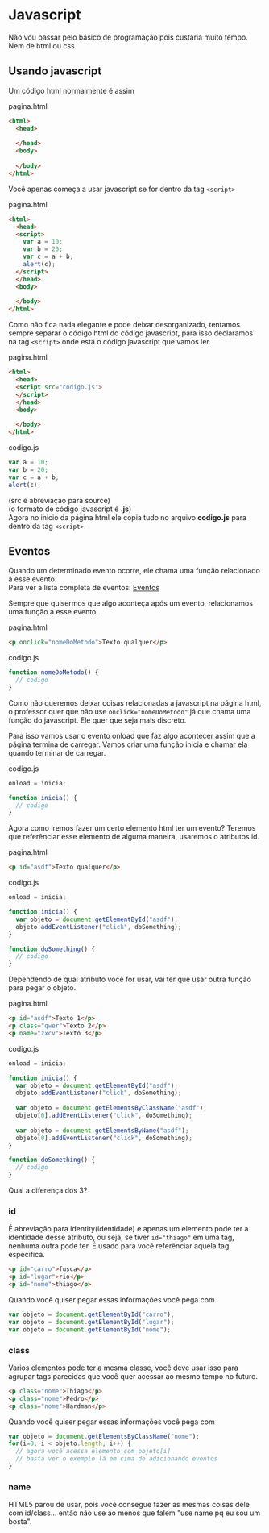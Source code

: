 # Javascript
Não vou passar pelo básico de programação pois custaria muito tempo. Nem de html ou css.  

## Usando javascript
Um código html normalmente é assim  

pagina.html
```HTML
<html>
  <head>
  
  </head>
  <body>
  
  </body>
</html>
```

Você apenas começa a usar javascript se for dentro da tag `<script>`  

pagina.html
```HTML
<html>
  <head>
  <script>
    var a = 10;
    var b = 20;
    var c = a + b;
    alert(c);
  </script>
  </head>
  <body>
  
  </body>
</html>
```

Como não fica nada elegante e pode deixar desorganizado, tentamos sempre separar o código html do código javascript, para isso declaramos na tag `<script>` onde está o código javascript que vamos ler.  

pagina.html  
```HTML
<html>
  <head>
  <script src="codigo.js">
  </script>
  </head>
  <body>
  
  </body>
</html>
```

codigo.js
```javascript
var a = 10;
var b = 20;
var c = a + b;
alert(c);
```

(src é abreviação para source)  
(o formato de código javascript é **.js**)  
Agora no inicio da página html ele copia tudo no arquivo **codigo.js** para dentro da tag `<script>`.  

## Eventos
Quando um determinado evento ocorre, ele chama uma função relacionado a esse evento.  
Para ver a lista completa de eventos: [Eventos](https://www.w3schools.com/jsref/dom_obj_event.asp)  

Sempre que quisermos que algo aconteça após um evento, relacionamos uma função a esse evento.  

pagina.html  
```html
<p onclick="nomeDoMetodo">Texto qualquer</p>
```

codigo.js
```javascript
function nomeDoMetodo() {
  // codigo
}
```

Como não queremos deixar coisas relacionadas a javascript na página html, o professor quer que não use `onclick="nomeDoMetodo"` já que chama uma função do javascript. Ele quer que seja mais discreto.  

Para isso vamos usar o evento onload que faz algo acontecer assim que a página termina de carregar. Vamos criar uma função inicia e chamar ela quando terminar de carregar.  

codigo.js
```javascript
onload = inicia;

function inicia() {
  // codigo
}
```

Agora como iremos fazer um certo elemento html ter um evento? Teremos que referênciar esse elemento de alguma maneira, usaremos o atributos id.  

pagina.html
```html
<p id="asdf">Texto qualquer</p>
```

codigo.js
```javascript
onload = inicia;

function inicia() {
  var objeto = document.getElementById("asdf");
  objeto.addEventListener("click", doSomething);
}

function doSomething() {
  // codigo
}
```

Dependendo de qual atributo você for usar, vai ter que usar outra função para pegar o objeto.  

pagina.html
```html
<p id="asdf">Texto 1</p>
<p class="qwer">Texto 2</p>
<p name="zxcv">Texto 3</p>
```

codigo.js
```javascript
onload = inicia;

function inicia() {
  var objeto = document.getElementById("asdf");
  objeto.addEventListener("click", doSomething);
  
  var objeto = document.getElementsByClassName("asdf");
  objeto[0].addEventListener("click", doSomething);
  
  var objeto = document.getElementsByName("asdf");
  objeto[0].addEventListener("click", doSomething);
}

function doSomething() {
  // codigo
}
```

Qual a diferença dos 3?  

### id
É abreviação para identity(identidade) e apenas um elemento pode ter a identidade desse atributo, ou seja, se tiver `id="thiago"` em uma tag, nenhuma outra pode ter. É usado para você referênciar aquela tag especifica.  
```html
<p id="carro">fusca</p>
<p id="lugar">rio</p>
<p id="nome">thiago</p>
```
Quando você quiser pegar essas informações você pega com  
```javascript
var objeto = document.getElementById("carro");
var objeto = document.getElementById("lugar");
var objeto = document.getElementById("nome");
```

### class
Varios elementos pode ter a mesma classe, você deve usar isso para agrupar tags parecidas que você quer acessar ao mesmo tempo no futuro.  
```html
<p class="nome">Thiago</p>
<p class="nome">Pedro</p>
<p class="nome">Hardman</p>
```
Quando você quiser pegar essas informações você pega com  
```javascript
var objeto = document.getElementsByClassName("nome");
for(i=0; i < objeto.length; i++) {
  // agora você acessa elemento com objeto[i]
  // basta ver o exemplo lá em cima de adicionando eventos
}
```

### name
HTML5 parou de usar, pois você consegue fazer as mesmas coisas dele com id/class... então não use ao menos que falem "use name pq eu sou um bosta".  

